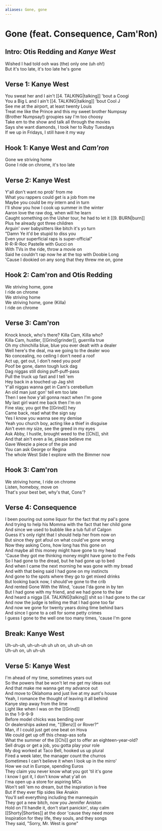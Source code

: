 ```yaml
---
aliases: Gone, gone
---
```



# Gone (feat. Consequence, Cam'Ron)

## Intro: Otis Redding and _Kanye West_

Wished I had told ooh was (the) only one (uh oh!)  
But it's too late, it's too late he's gone  

## Verse 1: Kanye West

You sweat her and I ain't [[4. TALKING|talking]] 'bout a Coogi  
You a Big L and I ain't [[4. TALKING|talking]] 'bout Cool J  
See me at the airport, at least twenty Louis  
Treat me like the Prince and this my sweet brother Numpsay  
(Brother Numpsay!) groupies say I'm too choosy  
Take em to the show and talk all through the movies  
Says she want diamonds, I took her to Ruby Tuesdays  
If we up in Fridays, I still have it my way  

## Hook 1: Kanye West and _Cam'ron_

Gone we striving home  
Gone I ride on chrome, it's too late  

## Verse 2: Kanye West

Y'all don't want no prob' from me  
What you rappers could get is a job from me  
Maybe you could be my intern and in turn  
I'll show you how I cook up summer in the winter  
Aaron love the raw dog, when will he learn  
Caught something on the Usher tour, he had to let it [[9. BURN|burn]]  
Plus he already got three children  
Arguin' over babysitters like bitch it's yo turn  
"Damn Ye it'd be stupid to diss you  
Even your superficial raps is super-official"  
R-R-R-Roc Pastelle with Gucci on  
With TVs in the ride, throw a movie on  
Said he couldn't rap now he at the top with Doobie Long  
'Cause I dookied on any song that they threw me on, gone  

## Hook 2: Cam'ron and Otis Redding

We striving home, gone  
I ride on chrome  
We striving home  
We striving home, gone (Killa)  
I ride on chrome  

## Verse 3: Cam'ron

Knock knock, who's there? Killa Cam, Killa who?  
Killa Cam, hustler, [[Grind|grinder]], guerrilla true  
Oh my chinchilla blue, blue you ever dealt with a dealer  
Well here's the deal, ma we going to the dealer woo  
No concealing, no ceiling I don't need a roof  
Act up, get out, I don't need you poof  
Poof be gone, damn tough luck dag  
Dag niggas still doing puff-puff-pass  
Pull the truck up fast and I tell 'em  
Hey back in a touched up Jag shit  
Y'all niggas wanna get in Cam's cerebellum  
An old man just gon' tell em too late  
Then I see how y'all gonna react when I'm gone  
My last girl want me back then I'm on  
Fine stay, you got the [[Grind]] hey  
Came back, read what the sign say  
Yes I know you wanna see my demise  
Yeah you church boy, acting like a thief in disguise  
Ain't even my size, see the greed in my eyes  
Ask Abby, I hustle, brought weed to the [[Chi]], shit  
And that ain't even a lie, please believe me  
Gave Weezie a piece of the pie and  
You can ask George or Regina  
The whole West Side I explore with the Bimmer now  

## Hook 3: Cam'ron

We striving home, I ride on chrome  
Listen, homeboy, move on  
That's your best bet, why's that, Cons'?  

## Verse 4: Consequence

I been pouring out some liquor for the fact that my pal's gone  
And trying to help his Momma with the fact that her child gone  
And since we used to bubble like a tub full of Calgon  
Guess it's only right that I should help her from now on  
But since they got afoul on what could've gone wrong  
Now they asking Cons, how long has this gone on  
And maybe all this money might have gone to my head  
'Cause they got me thinking money might have gone to the Feds  
So I had gone to the dread, but he had gone up to bed  
And when I came the next morning he was gone with my bread  
And with that being said I had gone on my instincts  
And gone to the spots where they go to get mixed drinks  
But looking back now, I should've gone to the crib  
And rented Gone With the Wind, 'cause I'da gone in by ten  
But I had gone with my friend, and we had gone to the bar  
And heard a nigga [[4. TALKING|talking]] shit so I had gone to the car  
And now the judge is telling me that I had gone too far  
And now we gone for twenty years doing time behind bars  
And since I gone to a cell for some petty crimes  
I guess I gone to the well one too many times, 'cause I'm gone  

## Break: Kanye West

Uh-uh-uh, uh-uh-uh uh uh on, uh uh-uh on  
Uh-uh on, uh uh-uh  

## Verse 5: Kanye West

I'm ahead of my time, sometimes years out  
So the powers that be won't let me get my ideas out  
And that make me wanna get my advance out  
And move to Oklahoma and just live at my aunt's house  
Yeah, I romance the thought of leaving it all behind  
Kanye step away from the lime  
Light like when I was on the [[Grind]]  
In the 1-9-9-9  
Before model chicks was bending over  
Or dealerships asked me, "[[Benz]] or Rover?"  
Man, if I could just get one beat on Hova  
We could get up off this cheap-ass sofa  
What the summer of the [[Chi]] got to offer an eighteen-year-old?  
Sell drugs or get a job, you gotta play your role  
My dog worked at Taco Bell, hooked us up plural  
Fired a week later, the manager count the churros  
Sometimes I can't believe it when I look up in the mirro'  
How we out in Europe, spending Euros  
They claim you never know what you got 'til it's gone  
I know I got it, I don't know what y'all on  
I'ma open up a store for aspiring MCs  
Won't sell 'em no dream, but the inspiration is free  
But if they ever flip sides like Anakin  
You'll sell everything including the mannequin  
They got a new bitch, now you Jennifer Aniston  
Hold on I'll handle it, don't start panickin', stay calm  
[[Shorty|Shorties]] at the door 'cause they need more  
Inspiration for they life, they souls, and they songs  
They said, "Sorry, Mr. West is gone"
